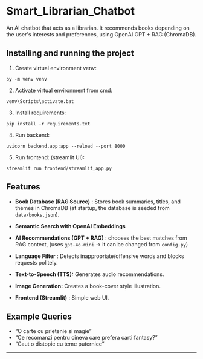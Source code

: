 # Smart_Librarian_Chatbot
An AI chatbot that acts as a librarian. It recommends books depending on the user's interests and preferences, using OpenAI GPT + RAG (ChromaDB).


## Installing and running the project
1. Create virtual environment venv:
```
py -m venv venv
```

2. Activate virtual environment from cmd:
```
venv\Scripts\activate.bat 
```

3. Install requirements:
```
pip install -r requirements.txt
```


4. Run backend:
```
uvicorn backend.app:app --reload --port 8000
```

5. Run frontend: (streamlit UI):
```
streamlit run frontend/streamlit_app.py
```


## Features

- **Book Database (RAG Source)** : Stores book summaries, titles, and themes in ChromaDB (at startup, the database is seeded from `data/books.json`).  

- **Semantic Search with OpenAI Embeddings**    

- **AI Recommendations (GPT + RAG)**  : chooses the best matches from RAG context, (uses `gpt-4o-mini` -> it can be changed from `config.py`)

- **Language Filter** : Detects inappropriate/offensive words and blocks requests politely.


- **Text-to-Speech (TTS):** Generates audio recommendations.

- **Image Generation:** Creates a book-cover style illustration.


- **Frontend (Streamlit)**  : Simple web UI. 
## Example Queries
- “O carte cu prietenie si magie”  
- “Ce recomanzi pentru cineva care prefera carti fantasy?”  
- “Caut o distopie cu teme puternice”  

---
